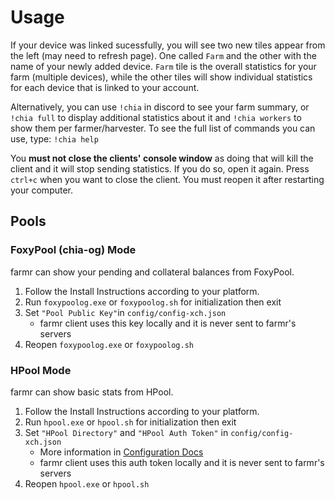 # Usage
If your device was linked sucessfully, you will see two new tiles appear from the left (may need to refresh page). One called ``Farm`` and the other with the name of your newly added device.
``Farm`` tile is the overall statistics for your farm (multiple devices), while the other tiles will show individual statistics for each device that is linked to your account.

 Alternatively, you can use `` !chia `` in discord to see your farm summary, or `` !chia full `` to display additional statistics about it and `` !chia workers `` to show them per farmer/harvester.
To see the full list of commands you can use, type: `` !chia help ``

You **must not close the clients' console window** as doing that will kill the client and it will stop sending statistics. If you do so, open it again.
Press ``ctrl+c`` when you want to close the client. You must reopen it after restarting your computer.

## Pools
### FoxyPool (chia-og) Mode
farmr can show your pending and collateral balances from FoxyPool.
1. Follow the Install Instructions according to your platform.
1. Run ``foxypoolog.exe`` or ``foxypoolog.sh`` for initialization then exit
1. Set ``"Pool Public Key"``in ``config/config-xch.json``
    - farmr client uses this key locally and it is never sent to farmr's servers
1. Reopen ``foxypoolog.exe`` or ``foxypoolog.sh``

### HPool Mode
farmr can show basic stats from HPool.
1. Follow the Install Instructions according to your platform.
1. Run ``hpool.exe`` or ``hpool.sh`` for initialization then exit
1. Set ``"HPool Directory"`` and ``"HPool Auth Token"`` in ``config/config-xch.json``
    - More information in [Configuration Docs](./docs/configuration.md#HPool%20Mode)
    - farmr client uses this auth token locally and it is never sent to farmr's servers
1. Reopen ``hpool.exe`` or ``hpool.sh``